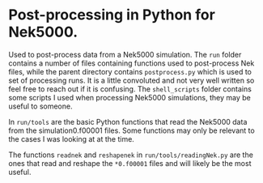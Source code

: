# Post-processing in Python for Nek5000.
Used to post-process data from a Nek5000 simulation.  The `run` folder contains a number of files containing functions used to post-process Nek files, while the parent directory contains `postprocess.py` which is used to set of processing runs.  It is a little convoluted and not very well written so feel free to reach out if it is confusing. The `shell_scripts` folder contains some scripts I used when processing Nek5000 simulations, they may be useful to someone.

In `run/tools` are the basic Python functions that read the Nek5000 data from the simulation0.f00001 files.  Some functions may only be relevant to the cases I was looking at at the time.

The functions `readnek` and `reshapenek` in `run/tools/readingNek.py` are the ones that read and reshape the `*0.f00001` files and will likely be the most useful.
